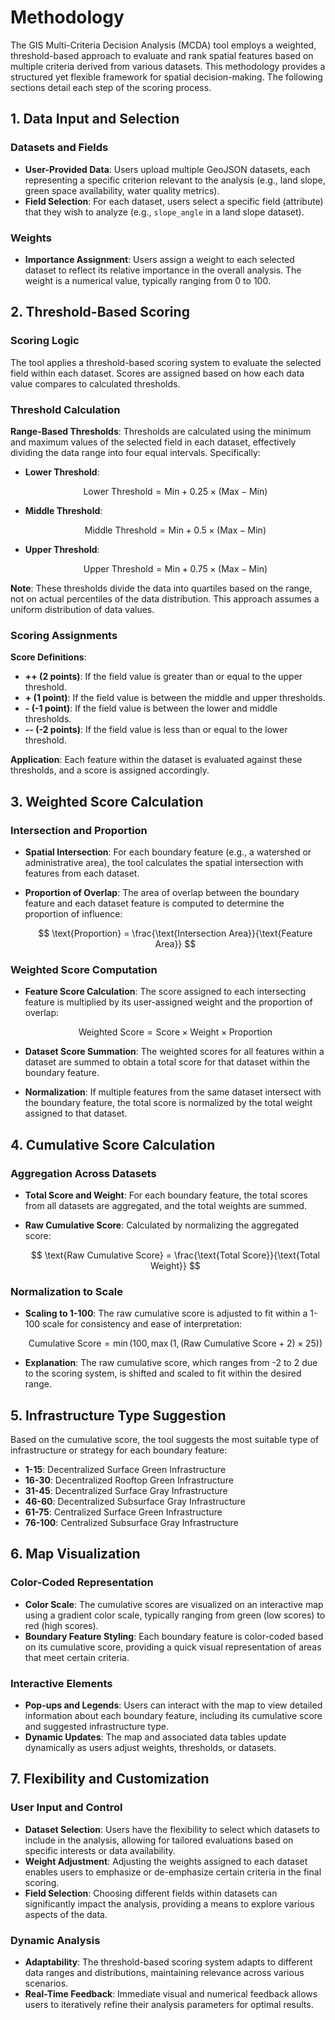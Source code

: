 # Methodology

The GIS Multi-Criteria Decision Analysis (MCDA) tool employs a weighted, threshold-based approach to evaluate and rank spatial features based on multiple criteria derived from various datasets. This methodology provides a structured yet flexible framework for spatial decision-making. The following sections detail each step of the scoring process.

## 1. Data Input and Selection

### Datasets and Fields

- **User-Provided Data**: Users upload multiple GeoJSON datasets, each representing a specific criterion relevant to the analysis (e.g., land slope, green space availability, water quality metrics).
- **Field Selection**: For each dataset, users select a specific field (attribute) that they wish to analyze (e.g., `slope_angle` in a land slope dataset).

### Weights

- **Importance Assignment**: Users assign a weight to each selected dataset to reflect its relative importance in the overall analysis. The weight is a numerical value, typically ranging from 0 to 100.

## 2. Threshold-Based Scoring

### Scoring Logic

The tool applies a threshold-based scoring system to evaluate the selected field within each dataset. Scores are assigned based on how each data value compares to calculated thresholds.

### Threshold Calculation

**Range-Based Thresholds**: Thresholds are calculated using the minimum and maximum values of the selected field in each dataset, effectively dividing the data range into four equal intervals. Specifically:

- **Lower Threshold**:

  $$
  \text{Lower Threshold} = \text{Min} + 0.25 \times (\text{Max} - \text{Min})
  $$

- **Middle Threshold**:

  $$
  \text{Middle Threshold} = \text{Min} + 0.5 \times (\text{Max} - \text{Min})
  $$

- **Upper Threshold**:

  $$
  \text{Upper Threshold} = \text{Min} + 0.75 \times (\text{Max} - \text{Min})
  $$

**Note**: These thresholds divide the data into quartiles based on the range, not on actual percentiles of the data distribution. This approach assumes a uniform distribution of data values.

### Scoring Assignments

**Score Definitions**:

- **++ (2 points)**: If the field value is greater than or equal to the upper threshold.
- **+ (1 point)**: If the field value is between the middle and upper thresholds.
- **- (-1 point)**: If the field value is between the lower and middle thresholds.
- **-- (-2 points)**: If the field value is less than or equal to the lower threshold.

**Application**: Each feature within the dataset is evaluated against these thresholds, and a score is assigned accordingly.

## 3. Weighted Score Calculation

### Intersection and Proportion

- **Spatial Intersection**: For each boundary feature (e.g., a watershed or administrative area), the tool calculates the spatial intersection with features from each dataset.
- **Proportion of Overlap**: The area of overlap between the boundary feature and each dataset feature is computed to determine the proportion of influence:

  $$
  \text{Proportion} = \frac{\text{Intersection Area}}{\text{Feature Area}}
  $$

### Weighted Score Computation

- **Feature Score Calculation**: The score assigned to each intersecting feature is multiplied by its user-assigned weight and the proportion of overlap:

  $$
  \text{Weighted Score} = \text{Score} \times \text{Weight} \times \text{Proportion}
  $$

- **Dataset Score Summation**: The weighted scores for all features within a dataset are summed to obtain a total score for that dataset within the boundary feature.

- **Normalization**: If multiple features from the same dataset intersect with the boundary feature, the total score is normalized by the total weight assigned to that dataset.

## 4. Cumulative Score Calculation

### Aggregation Across Datasets

- **Total Score and Weight**: For each boundary feature, the total scores from all datasets are aggregated, and the total weights are summed.

- **Raw Cumulative Score**: Calculated by normalizing the aggregated score:

  $$
  \text{Raw Cumulative Score} = \frac{\text{Total Score}}{\text{Total Weight}}
  $$

### Normalization to Scale

- **Scaling to 1-100**: The raw cumulative score is adjusted to fit within a 1-100 scale for consistency and ease of interpretation:

  $$
  \text{Cumulative Score} = \min\left(100,\, \max\left(1,\, (\text{Raw Cumulative Score} + 2) \times 25\right)\right)
  $$

- **Explanation**: The raw cumulative score, which ranges from -2 to 2 due to the scoring system, is shifted and scaled to fit within the desired range.

## 5. Infrastructure Type Suggestion

Based on the cumulative score, the tool suggests the most suitable type of infrastructure or strategy for each boundary feature:

- **1-15**: Decentralized Surface Green Infrastructure
- **16-30**: Decentralized Rooftop Green Infrastructure
- **31-45**: Decentralized Surface Gray Infrastructure
- **46-60**: Decentralized Subsurface Gray Infrastructure
- **61-75**: Centralized Surface Green Infrastructure
- **76-100**: Centralized Subsurface Gray Infrastructure

## 6. Map Visualization

### Color-Coded Representation

- **Color Scale**: The cumulative scores are visualized on an interactive map using a gradient color scale, typically ranging from green (low scores) to red (high scores).
- **Boundary Feature Styling**: Each boundary feature is color-coded based on its cumulative score, providing a quick visual representation of areas that meet certain criteria.

### Interactive Elements

- **Pop-ups and Legends**: Users can interact with the map to view detailed information about each boundary feature, including its cumulative score and suggested infrastructure type.
- **Dynamic Updates**: The map and associated data tables update dynamically as users adjust weights, thresholds, or datasets.

## 7. Flexibility and Customization

### User Input and Control

- **Dataset Selection**: Users have the flexibility to select which datasets to include in the analysis, allowing for tailored evaluations based on specific interests or data availability.
- **Weight Adjustment**: Adjusting the weights assigned to each dataset enables users to emphasize or de-emphasize certain criteria in the final scoring.
- **Field Selection**: Choosing different fields within datasets can significantly impact the analysis, providing a means to explore various aspects of the data.

### Dynamic Analysis

- **Adaptability**: The threshold-based scoring system adapts to different data ranges and distributions, maintaining relevance across various scenarios.
- **Real-Time Feedback**: Immediate visual and numerical feedback allows users to iteratively refine their analysis parameters for optimal results.
